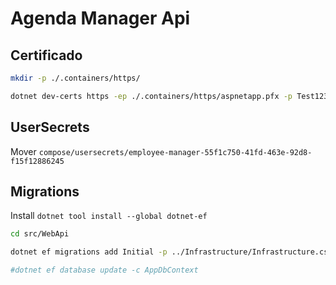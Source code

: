 # Agenda Manager Api

## Certificado

```bash
mkdir -p ./.containers/https/

dotnet dev-certs https -ep ./.containers/https/aspnetapp.pfx -p Test1234!
```

## UserSecrets

Mover `compose/usersecrets/employee-manager-55f1c750-41fd-463e-92d8-f15f12886245`

## Migrations

Install `dotnet tool install --global dotnet-ef`

```bash
cd src/WebApi

dotnet ef migrations add Initial -p ../Infrastructure/Infrastructure.csproj  -c AppDbContext  -o ../Infrastructure/Common/Persistence/Migrations

#dotnet ef database update -c AppDbContext
```
